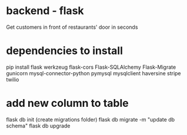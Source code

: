 # backend - flask
Get customers in front of restaurants' door in seconds

# dependencies to install
pip install flask werkzeug flask-cors Flask-SQLAlchemy Flask-Migrate gunicorn mysql-connector-python pymysql mysqlclient haversine stripe twilio

# add new column to table
flask db init (create migrations folder)
flask db migrate -m "update db schema"
flask db upgrade
